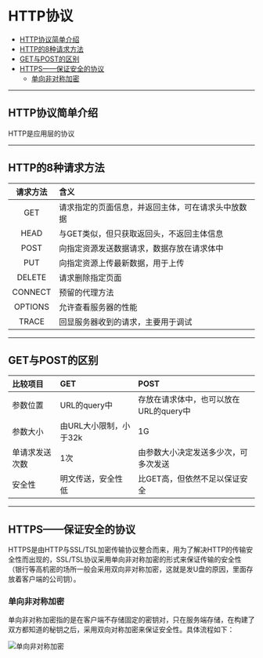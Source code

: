 # HTTP协议

<!-- TOC -->

- [HTTP协议简单介绍](#http协议简单介绍)
- [HTTP的8种请求方法](#http的8种请求方法)
- [GET与POST的区别](#get与post的区别)
- [HTTPS——保证安全的协议](#https保证安全的协议)
  - [单向非对称加密](#单向非对称加密)

<!-- /TOC -->

---
## HTTP协议简单介绍

HTTP是应用层的协议

---
## HTTP的8种请求方法

|请求方法|含义|
|:-----:|:---|
|GET|请求指定的页面信息，并返回主体，可在请求头中放数据|
|HEAD|与GET类似，但只获取返回头，不返回主体信息|
|POST|向指定资源发送数据请求，数据存放在请求体中|
|PUT|向指定资源上传最新数据，用于上传|
|DELETE|请求删除指定页面|
|CONNECT|预留的代理方法|
|OPTIONS|允许查看服务器的性能|
|TRACE|回显服务器收到的请求，主要用于调试|

---
## GET与POST的区别

|比较项目|GET|POST|
|:------|:--|:---|
|参数位置|URL的query中|存放在请求体中，也可以放在URL的query中|
|参数大小|由URL大小限制，小于32k|1G|
|单请求发送次数|1次|由参数大小决定发送多少次，可多次发送|
|安全性|明文传送，安全性低|比GET高，但依然不足以保证安全|

---
## HTTPS——保证安全的协议

HTTPS是由HTTP与SSL/TSL加密传输协议整合而来，用为了解决HTTP的传输安全性而出现的，SSL/TSL协议采用单向非对称加密的形式来保证传输的安全性（银行等高机密的场所一般会采用双向非对称加密，这就是发U盘的原因，里面存放着客户端的公司钥）。

### 单向非对称加密

单向非对称加密指的是在客户端不存储固定的密钥对，只在服务端存储，在构建了双方都知道的秘钥之后，采用双向对称加密来保证安全性。具体流程如下：

![单向非对称加密](https://cdn.jsdelivr.net/gh/leiyu1997/Blogs@master/Resources/pictures/单向非对称加密.png)


